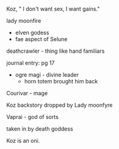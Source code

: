 Koz, " I don't want sex, I want gains."

lady moonfire
- elven godess
- fae aspect of Selune

deathcrawler - thing like hand familiars

journal entry: pg 17
- ogre magi - divine leader
	- horn totem brought him back

Courivar - mage

Koz backstory dropped by Lady moonfyre 

Vaprai - god of sorts

taken in by death goddess

Koz is an oni.



